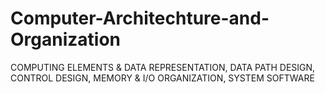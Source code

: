 # Computer-Architechture-and-Organization
COMPUTING ELEMENTS &amp; DATA REPRESENTATION, DATA PATH DESIGN, CONTROL DESIGN,  MEMORY &amp; I/O ORGANIZATION, SYSTEM SOFTWARE
